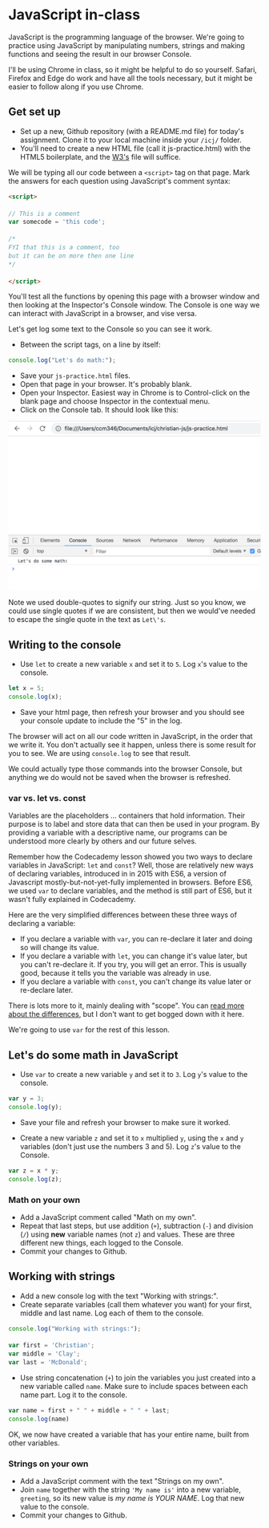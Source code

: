 # JavaScript in-class

JavaScript is the programming language of the browser. We're going to practice using JavaScript by manipulating numbers, strings and making functions and seeing the result in our browser Console.

I'll be using Chrome in class, so it might be helpful to do so yourself. Safari, Firefox and Edge do work and have all the tools necessary, but it might be easier to follow along if you use Chrome.

## Get set up

- Set up a new, Github repository (with a README.md file) for today's assignment. Clone it to your local machine inside your `/icj/` folder.
- You'll need to create a new HTML file (call it js-practice.html) with the HTML5 boilerplate, and the [W3's](https://www.w3schools.com/html/html5_intro.asp) file will suffice.

We will be typing all our code between a `<script>` tag on that page. Mark the answers for each question using JavaScript's comment syntax:

```html
<script>

// This is a comment
var somecode = 'this code';

/*
FYI that this is a comment, too
but it can be on more then one line
*/

</script>
```

You'll test all the functions by opening this page with a browser window and then looking at the Inspector's Console window. The Console is one way we can interact with JavaScript in a browser, and vise versa.

Let's get log some text to the Console so you can see it work.

- Between the script tags, on a line by itself:

```js
console.log("Let's do math:");
```

- Save your `js-practice.html` files.
- Open that page in your browser. It's probably blank.
- Open your Inspector. Easiest way in Chrome is to Control-click on the blank page and choose Inspector in the contextual menu.
- Click on the Console tab. It should look like this:

![console](../images/js-show-console.png)

Note we used double-quotes to signify our string. Just so you know, we could use single quotes if we are consistent, but then we would've needed to escape the single quote in the text as `Let\'s`.

## Writing to the console

- Use `let` to create a new variable `x` and set it to `5`. Log `x`'s value to the console.

```js
let x = 5;
console.log(x);
```

- Save your html page, then refresh your browser and you should see your console update to include the "5" in the log.

The browser will act on all our code written in JavaScript, in the order that we write it. You don't actually see it happen, unless there is some result for you to see. We are using `console.log` to see that result.

We could actually type those commands into the browser Console, but anything we do would not be saved when the browser is refreshed.

### var vs. let vs. const

Variables are the placeholders ... containers that hold information. Their purpose is to label and store data that can then be used in your program. By providing a variable with a descriptive name, our programs can be understood more clearly by others and our future selves.

Remember how the Codecademy lesson showed you two ways to declare variables in JavaScript: `let` and `const`? Well, those are relatively new ways of declaring variables, introduced in in 2015 with ES6, a version of Javascript mostly-but-not-yet-fully implemented in browsers. Before ES6, we used `var` to declare variables, and the method is still part of ES6, but it wasn't fully explained in Codecademy.

Here are the very simplified differences between these three ways of declaring a variable:

- If you declare a variable with `var`, you can re-declare it later and doing so will change its value.
- If you declare a variable with `let`, you can change it's value later, but you can't re-declare it. If you try, you will get an error. This is usually good, because it tells you the variable was already in use.
- If you declare a variable with `const`, you can't change its value later or re-declare later.

There is lots more to it, mainly dealing with "scope". You can [read more about the differences](https://wesbos.com/javascript-scoping/), but I don't want to get bogged down with it here.

We're going to use `var` for the rest of this lesson.

## Let's do some math in JavaScript

- Use `var` to create a new variable `y` and set it to `3`. Log `y`'s value to the console.

```js
var y = 3;
console.log(y);
```

- Save your file and refresh your browser to make sure it worked.

- Create a new variable `z` and set it to `x` multiplied `y`, using the `x` and `y` variables (don't just use the numbers 3 and 5). Log `z`'s value to the Console.

```js
var z = x * y;
console.log(z);
```

### Math on your own

- Add a JavaScript comment called "Math on my own".
- Repeat that last steps, but use addition (`+`), subtraction (`-`) and division (`/`) using **new** variable names (not `z`) and values. These are three different new things, each logged to the Console.
- Commit your changes to Github.

## Working with strings

- Add a new console log with the text "Working with strings:".
- Create separate variables (call them whatever you want) for your first, middle and last name. Log each of them to the console.

```js
console.log("Working with strings:");

var first = 'Christian';
var middle = 'Clay';
var last = 'McDonald';
```

- Use string concatenation (`+`) to join the variables you just created into a new variable called `name`. Make sure to include spaces between each name part. Log it to the console.

```js
var name = first + " " + middle + " " + last;
console.log(name)
```

OK, we now have created a variable that has your entire name, built from other variables.

### Strings on your own

- Add a JavaScript comment with the text "Strings on my own".
- Join `name` together with the string `'My name is'` into a new variable, `greeting`, so its new value is *my name is YOUR NAME*. Log that new value to the console.
- Commit your changes to Github.

